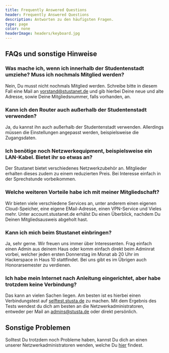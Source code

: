 ```yaml
---
title: Frequently Answered Questions
header: Frequently Answered Questions
description: Antworten zu den häufigsten Fragen.
type: page
color: none
headerImage: headers/keyboard.jpg
---
```


## FAQs und sonstige Hinweise

### Was mache ich, wenn ich innerhalb der Studentenstadt umziehe? Muss ich nochmals Mitglied werden?
Nein, Du musst nicht nochmals Mitglied werden. Schreibe bitte in diesem Fall eine Mail an vorstand@stustanet.de und gib hierbei Deine neue und alte Adresse, sowie Deine Mitgliedsnummer, falls vorhanden, an.

### Kann ich den Router auch außerhalb der Studentenstadt verwenden?
Ja, du kannst ihn auch außerhalb der Studentenstadt verwenden. Allerdings müssen die Einstellungen angepasst werden, beispielsweise die Zugangsdaten.

### Ich benötige noch Netzwerkequipment, beispielsweise ein LAN-Kabel. Bietet ihr so etwas an?
Der Stustanet bietet verschiedenes Netzwerkzubehör an. Mitglieder erhalten dieses zudem zu einem reduzierten Preis. Bei Interesse einfach in der Sprechstunde vorbeikommen.

### Welche weiteren Vorteile habe ich mit meiner Mitgliedschaft?
Wir bieten viele verschiedene Services an, unter anderem einen eigenen Cloud-Speicher, eine eigene EMail-Adresse, einen VPN-Service und Vieles mehr. Unter account.stustanet.de erhälst Du einen Überblick, nachdem Du Deinen Mitgliedsausweis abgeholt hast.

### Kann ich mich beim Stustanet einbringen?
Ja, sehr gerne. Wir freuen uns immer über Interessenten. Frag einfach einen Admin aus deinem Haus oder komm einfach direkt beim Adminrat vorbei, welcher jeden ersten Donnerstag im Monat ab 20 Uhr im Hackerspace in Haus 10 stattfindet. Bei uns gibt es im Übrigen auch Honorarsemester zu verdienen.

### Ich habe mein Internet nach Anleitung eingerichtet, aber habe trotzdem keine Verbindung?
Das kann an vielen Sachen liegen. Am besten ist es hierbei einen Verbindungstest auf [selftest.stusta.de](selftest.stusta.de) zu machen. Mit dem Ergebnis des Tests wendest du dich am besten an die Netzwerkadministratoren, entweder per Mail an admins@stusta.de oder direkt persönlich.


## Sonstige Problemen

Solltest Du trotzdem noch Probleme haben, kannst Du dich an einen unserer Netzwerkadministratoren wenden, welche Du [hier](https://dokumente.stusta.de/adminliste/adminliste.html "Liste der Netzwerkadministratoren") findest.

